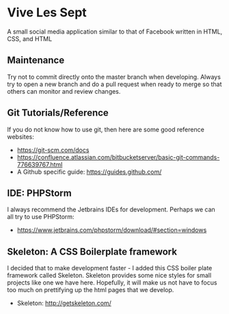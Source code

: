 # Vive Les Sept
A small social media application similar to that of Facebook written in HTML, CSS, and HTML

## Maintenance
Try not to commit directly onto the master branch when developing. Always try to open a new branch and do a pull request when ready to merge so that others can monitor and review changes.

## Git Tutorials/Reference
If you do not know how to use git, then here are some good reference websites:
* https://git-scm.com/docs
* https://confluence.atlassian.com/bitbucketserver/basic-git-commands-776639767.html
* A Github specific guide: https://guides.github.com/

## IDE: PHPStorm
I always recommend the Jetbrains IDEs for development. Perhaps we can all try to use PHPStorm: 
* https://www.jetbrains.com/phpstorm/download/#section=windows

## Skeleton: A CSS Boilerplate framework
I decided that to make development faster - I added this CSS boiler plate framework called Skeleton.
Skeleton provides some nice styles for small projects like one we have here. Hopefully, it will make us
not have to focus too much on prettifying up the html pages that we develop.
* Skeleton: http://getskeleton.com/
